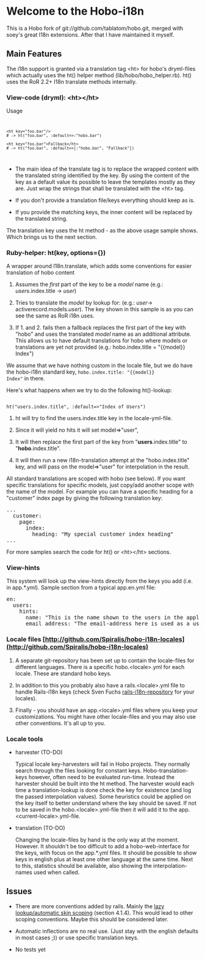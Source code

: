 # Welcome to the Hobo-i18n
This is a Hobo fork of git://github.com/tablatom/hobo.git, merged with soey's great I18n extensions. After that I have maintained it myself.


## Main Features
The i18n support is granted via a translation tag &lt;ht&gt; for hobo's dryml-files which actually uses the ht() helper method (lib/hobo/hobo_helper.rb). ht() uses the RoR 2.2+ I18n translate methods internally.


### View-code (dryml): &lt;ht&gt;&lt;/ht&gt;

Usage
<code>

    <ht key="foo.bar"/> 
    # -> ht("foo.bar", :default=>:"hobo.bar")
    
    <ht key="foo.bar">Fallback</ht> 
    # -> ht("foo.bar", :default=>[:"hobo.bar", "Fallback"])

</code>

 * The main idea of the translate tag is to replace the wrapped content with the translated string identified by the key. By using the content of the key as a default value its possible to leave the templates mostly as they are. Just wrap the strings that shall be translated with the &lt;ht&gt; tag.

 * If you don't provide a translation file/keys everything should keep as is.

 * If you provide the matching keys, the inner content will be replaced by the translated string.

The translation key uses the ht method - as the above usage sample shows. Which brings us to the next section.
 

### Ruby-helper: ht(key, options={})
A wrapper around I18n.translate, which adds some conventions for easier translation of hobo content

 1. Assumes the *first* part of the key to be a *model* name (e.g.: *users*.index.title -> *user*)

 2. Tries to translate the *model* by lookup for: (e.g.: *user*-> activerecord.models.*user*). The key shown in this sample is as you can see the same as RoR i18n uses.

 3. If 1. and 2. fails then a fallback replaces the first part of the key with "hobo" and uses the translated *model* name as an additional attribute. This allows us to have default translations for hobo where models or translations are yet not provided (e.g.: hobo.index.title = "{{model}} Index") 

We assume that we have nothing custom in the locale file, but we do have the hobo-i18n standard key, <code>hobo.index.title: "{{model}} Index"</code> in there.

Here's what happens when we try to do the following ht()-lookup:

<code>
ht("users.index.title", :default=>"Index of Users")
</code>
 
 1. ht will try to find the users.index.title key in the locale-yml-file. 

 2. Since it will yield no hits it will set model=>"user", 

 3. It will then replace the first part of the key from "**users**.index.title" to "**hobo**.index.title".

 4. It will then run a new i18n-translation attempt at the "hobo.index.title" key, and will pass on the model=>"user" for interpolation in the result.

All standard translations are scoped with hobo (see below). If you want specific translations for specific models, just copy/add another scope with the name of the model. For example you can have a specific heading for a "customer" index page by giving the following translation key:
<pre>
...
  customer:
    page:
      index:
        heading: "My special customer index heading"
...
</pre>
For more samples search the code for ht() or &lt;ht&gt;&lt;/ht&gt; sections.


### View-hints
This system will look up the view-hints directly from the keys you add (i.e. in app.*.yml). Sample section from a typical app.en.yml file:
<pre>
en:
  users:
    hints:
      name: "This is the name shown to the users in the application. It should contain the user's full name."
      email_address: "The email-address here is used as a user-id as well as a means of communicating with the user via email. Make sure the user has allowed mail from the host of this application." 
</pre>

### Locale files [http://github.com/Spiralis/hobo-i18n-locales](http://github.com/Spiralis/hobo-i18n-locales)

 1. A separate git-repository has been set up to contain the locale-files for different languages. There is a specific hobo.&lt;locale&gt;.yml for each locale. These are standard hobo keys. 

 2. In addition to this you probably also have a rails.&lt;locale&gt;.yml file to handle Rails-i18n keys (check Sven Fuchs [rails-i18n-repository](http://github.com/svenfuchs/rails-i18n/tree/master/rails/locale/) for your locales). 

 3. Finally - you should have an app.&lt;locale&gt;.yml files where you keep your customizations. You might have other locale-files and you may also use other conventions. It's all up to you. 


### Locale tools
  * harvester (TO-DO)

    Typical locale key-harvesters will fail in Hobo projects. They normally search through the files looking for constant keys. Hobo-translation-keys however, often need to be  evaluated run-time. Instead the harvester should be built into the ht method. The harvester would each time a translation-lookup is done check the key for existence (and log the passed interpolation values). Some heuristics could be applied on the key itself to better understand where the key should be saved. If not to be saved in the hobo.&lt;locale&gt;.yml-file then it will add it to the app.&lt;current-locale&gt;.yml-file. 

  * translation (TO-DO)

    Changing the locale-files by hand is the only way at the moment. However. It shouldn't be too difficult to add a hobo-web-interface for the keys, with focus on the app.*.yml files. It should be possible to show keys in english plus at least one other language at the same time. Next to this, statistics should be available, also showing the interpolation-names used when called. 


## Issues

 - There are more conventions added by rails. Mainly the [lazy lookup/automatic skin scoping](http://guides.rubyonrails.org/i18n.html) (section 4.1.4). This would lead to other scoping conventions. Maybe this should be considered later.

 - Automatic inflections are no real use. (Just stay with the english defaults in most cases ;)) or use specific translation keys.

 - No tests yet
